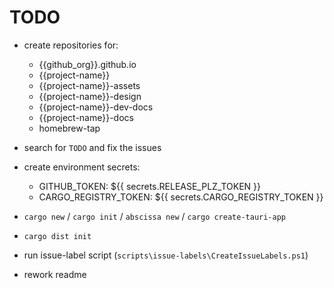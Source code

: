 # TODO

- create repositories for:
  - {{github_org}}.github.io
  - {{project-name}}
  - {{project-name}}-assets
  - {{project-name}}-design
  - {{project-name}}-dev-docs
  - {{project-name}}-docs
  - homebrew-tap

- search for `TODO` and fix the issues

- create environment secrets:
  - GITHUB_TOKEN: ${{ secrets.RELEASE_PLZ_TOKEN }}
  - CARGO_REGISTRY_TOKEN: ${{ secrets.CARGO_REGISTRY_TOKEN }}

- `cargo new` / `cargo init` / `abscissa new` / `cargo create-tauri-app`

- `cargo dist init`

- run issue-label script (`scripts\issue-labels\CreateIssueLabels.ps1`)

- rework readme
